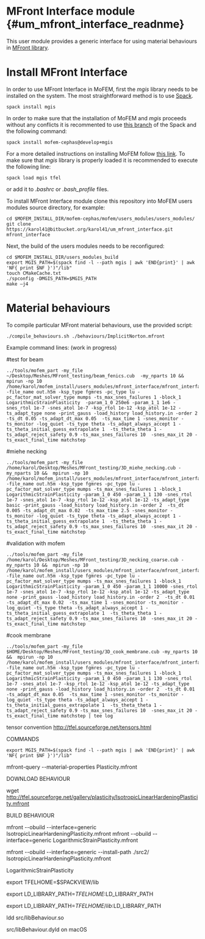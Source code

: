 MFront Interface module   {#um_mfront_interface_readnme}
========================

This user module provides a generic interface for using material behaviours in [MFront library](http://tfel.sourceforge.net/news.html).


Install MFront Interface
=========================
In order to use MFront Interface in MoFEM, first the *mgis* library needs to be installed on the system. 
The most straightforward method is to use [Spack](https://spack.readthedocs.io/en/latest/). 

```
spack install mgis
```

In order to make sure that the installation of MoFEM and *mgis* proceeds without any conflicts it is recommented to use [this branch](https://github.com/likask/spack/tree/develop_upstream_master) of the Spack and the following command:

```
spack install mofem-cephas@develop+mgis
```

For a more detailed instructions on installing MoFEM follow [this link](http://mofem.eng.gla.ac.uk/mofem/html/installation.html). 
To make sure that *mgis* library is properly loaded it is recommended to execute the following line:

```
spack load mgis tfel
```

or add it to *.bashrc* or *.bash_profile* files.

To install MFront Interface module clone this repository into MoFEM users modules source directory, for example:

```
cd $MOFEM_INSTALL_DIR/mofem-cephas/mofem/users_modules/users_modules/
git clone https://karol41@bitbucket.org/karol41/um_mfront_interface.git mfront_interface
```

Next, the build of the users modules needs to be reconfigured:

```
cd $MOFEM_INSTALL_DIR/users_modules_build
export MGIS_PATH=$(spack find -l --path mgis | awk 'END{print}' | awk 'NF{ print $NF }')"/lib"
touch CMakeCache.txt
./spconfig -DMGIS_PATH=$MGIS_PATH
make –j4
```

Material behaviours
=========================
To compile particular MFront material behaviours, use the provided script:
```
./compile_behaviours.sh ./behaviours/ImplicitNorton.mfront
```

Example command lines:
(work in progress)


#test for beam

```
../tools/mofem_part -my_file ~/Desktop/Meshes/MFront_testing/beam_fenics.cub  -my_nparts 10 &&  mpirun -np 10 /home/karol/mofem_install/users_modules/mfront_interface/mfront_interface -file_name out.h5m -ksp_type fgmres -pc_type lu -pc_factor_mat_solver_type mumps -ts_max_snes_failures 1 -block_1 LogarithmicStrainPlasticity  -param_1_0 250e6 -param_1_1 1e6 -snes_rtol 1e-7 -snes_atol 1e-7 -ksp_rtol 1e-12 -ksp_atol 1e-12 -ts_adapt_type none -print_gauss -load_history load_history.in -order 2  -ts_dt 0.05 -ts_adapt_dt_max 0.05  -ts_max_time 1 -snes_monitor -ts_monitor -log_quiet -ts_type theta -ts_adapt_always_accept 1 -ts_theta_initial_guess_extrapolate 1  -ts_theta_theta 1 -ts_adapt_reject_safety 0.9 -ts_max_snes_failures 10  -snes_max_it 20 -ts_exact_final_time matchstep
```

#miehe necking 

```
../tools/mofem_part -my_file /home/karol/Desktop/Meshes/MFront_testing/3D_miehe_necking.cub -my_nparts 10 &&  mpirun -np 10 /home/karol/mofem_install/users_modules/mfront_interface/mfront_interface -file_name out.h5m -ksp_type fgmres -pc_type lu -pc_factor_mat_solver_type mumps -ts_max_snes_failures 1 -block_1 LogarithmicStrainPlasticity -param_1_0 450 -param_1_1 130 -snes_rtol 1e-7 -snes_atol 1e-7 -ksp_rtol 1e-12 -ksp_atol 1e-12 -ts_adapt_type basic -print_gauss -load_history load_history.in -order 2  -ts_dt 0.005 -ts_adapt_dt_max 0.02  -ts_max_time 2.5 -snes_monitor -ts_monitor -log_quiet -ts_type theta -ts_adapt_always_accept 1 -ts_theta_initial_guess_extrapolate 1  -ts_theta_theta 1 -ts_adapt_reject_safety 0.9 -ts_max_snes_failures 10  -snes_max_it 20 -ts_exact_final_time matchstep
```


#validation with mofem

```
../tools/mofem_part -my_file /home/karol/Desktop/Meshes/MFront_testing/3D_necking_coarse.cub -my_nparts 10 &&  mpirun -np 10 /home/karol/mofem_install/users_modules/mfront_interface/mfront_interface -file_name out.h5m -ksp_type fgmres -pc_type lu -pc_factor_mat_solver_type mumps -ts_max_snes_failures 1 -block_1 LogarithmicStrainPlasticity -param_1_0 450 -param_1_1 10000 -snes_rtol 1e-7 -snes_atol 1e-7 -ksp_rtol 1e-12 -ksp_atol 1e-12 -ts_adapt_type none -print_gauss -load_history load_history.in -order 2  -ts_dt 0.01 -ts_adapt_dt_max 0.02  -ts_max_time 1 -snes_monitor -ts_monitor -log_quiet -ts_type theta -ts_adapt_always_accept 1 -ts_theta_initial_guess_extrapolate 1  -ts_theta_theta 1 -ts_adapt_reject_safety 0.9 -ts_max_snes_failures 10  -snes_max_it 20 -ts_exact_final_time matchstep
```

#cook membrane

```
../tools/mofem_part -my_file $HOME/Desktop/Meshes/MFront_testing/3D_cook_membrane.cub -my_nparts 10 &&  mpirun -np 10 /home/karol/mofem_install/users_modules/mfront_interface/mfront_interface -file_name out.h5m -ksp_type fgmres -pc_type lu -pc_factor_mat_solver_type mumps -ts_max_snes_failures 1 -block_1 LogarithmicStrainPlasticity -param_1_0 450 -param_1_1 130 -snes_rtol 1e-7 -snes_atol 1e-7 -ksp_rtol 1e-12 -ksp_atol 1e-12 -ts_adapt_type none -print_gauss -load_history load_history.in -order 2  -ts_dt 0.01 -ts_adapt_dt_max 0.05  -ts_max_time 1 -snes_monitor -ts_monitor -log_quiet -ts_type theta -ts_adapt_always_accept 1 -ts_theta_initial_guess_extrapolate 1  -ts_theta_theta 1 -ts_adapt_reject_safety 0.9 -ts_max_snes_failures 10  -snes_max_it 20 -ts_exact_final_time matchstep | tee log 
```


tensor convention http://tfel.sourceforge.net/tensors.html

COMMANDS

```
export MGIS_PATH=$(spack find -l --path mgis | awk 'END{print}' | awk 'NF{ print $NF }')"/lib"
```
mfront-query --material-properties Plasticity.mfront



DOWNLOAD BEHAVIOUR

wget http://tfel.sourceforge.net/gallery/plasticity/IsotropicLinearHardeningPlasticity.mfront


BUILD BEHAVIOUR

mfront --obuild --interface=generic IsotropicLinearHardeningPlasticity.mfront
mfront --obuild --interface=generic LogarithmicStrainPlasticity.mfront

mfront --obuild --interface=generic --install-path ./src2/ IsotropicLinearHardeningPlasticity.mfront


LogarithmicStrainPlasticity


export TFELHOME=$SPACKVIEW/lib

export LD_LIBRARY_PATH=$TFELHOME:$LD_LIBRARY_PATH


export LD_LIBRARY_PATH=$TFELHOME/lib:$LD_LIBRARY_PATH

ldd src/libBehaviour.so 



src/libBehaviour.dyld on macOS